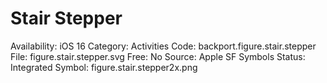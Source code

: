 # Stair Stepper

Availability: iOS 16
Category: Activities
Code: backport.figure.stair.stepper
File: figure.stair.stepper.svg
Free: No
Source: Apple SF Symbols
Status: Integrated
Symbol: figure.stair.stepper2x.png